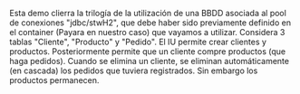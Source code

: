Esta demo clierra la trilogía de la utilización de una BBDD asociada al 
pool de conexiones "jdbc/stwH2", que debe haber sido previamente definido 
en el container (Payara en nuestro caso) que vayamos a utilizar.
Considera 3 tablas "Cliente", "Producto" y "Pedido".
El IU permite crear clientes y productos. Posteriormente permite que un
cliente compre productos (que haga pedidos).
Cuando se elimina un cliente, se eliminan automáticamente (en cascada) los
pedidos que tuviera registrados. Sin embargo los productos permanecen.
